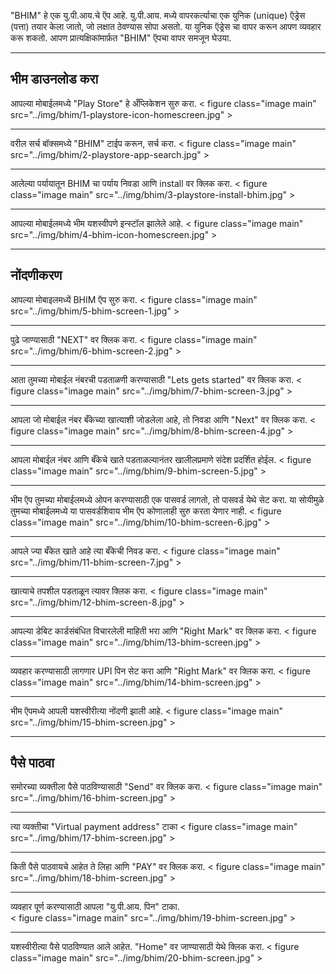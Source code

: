 



"BHIM" हे एक यु.पी.आय.चे ऍप आहे. यु.पी.आय. मध्ये वापरकर्त्याचा एक युनिक (unique) ऍड्रेस (पत्ता) तयार केला जातो, जो लक्षात ठेवण्यास सोपा असतो. या युनिक ऍड्रेस चा वापर करून आपण व्यवहार करू शकतो. आपण प्रात्यक्षिकांमार्फ़त "BHIM" ऍपचा वापर समजून घेउया.



---
## भीम डाउनलोड करा 
आपल्या मोबाईलमध्ये "Play Store" हे अँप्लिकेशन सुरु करा.
< figure class="image main" src="../img/bhim/1-playstore-icon-homescreen.jpg" >

---
वरील सर्च बॉक्समध्ये "BHIM" टाईप करून, सर्च करा.
< figure class="image main" src="../img/bhim/2-playstore-app-search.jpg" >

---
आलेल्या पर्यायातून BHIM चा पर्याय निवडा आणि install वर क्लिक करा.
< figure class="image main" src="../img/bhim/3-playstore-install-bhim.jpg" >

---
आपल्या मोबाईलमध्ये भीम यशस्वीपणे इन्स्टॉल झालेले आहे.
< figure class="image main" src="../img/bhim/4-bhim-icon-homescreen.jpg" >

---
## नोंदणीकरण 

आपल्या मोबाइलमध्यें BHIM ऍप सुरु करा.
< figure class="image main" src="../img/bhim/5-bhim-screen-1.jpg" >

---
पुढे जाण्यासाठी "NEXT" वर क्लिक करा. 
< figure class="image main" src="../img/bhim/6-bhim-screen-2.jpg" >

---
आता तुमच्या मोबाईल नंबरची पडताळणी करण्यासाठी "Lets gets started" वर क्लिक करा. 
< figure class="image main" src="../img/bhim/7-bhim-screen-3.jpg" >

---
आपला जो मोबाईल नंबर बँकेच्या खात्याशी जोडलेला आहे, तो निवडा आणि "Next" वर क्लिक करा.
< figure class="image main" src="../img/bhim/8-bhim-screen-4.jpg" >

---
आपला मोबाईल नंबर आणि बँकेचे खाते पडताळल्यानंतर खालीलप्रमाणे संदेश प्रदर्शित होईल.
< figure class="image main" src="../img/bhim/9-bhim-screen-5.jpg" >

---
भीम ऍप तुमच्या मोबाईलमध्ये ओपन करण्यासाठी एक पासवर्ड लागतो, तो पासवर्ड येथे सेट करा. या सोयीमुळे तुमच्या मोबाईलमध्ये या पासवर्डशिवाय भीम ऍप कोणालाही सुरु करता येणार नाही.
< figure class="image main" src="../img/bhim/10-bhim-screen-6.jpg" >

---
आपले ज्या बँकेत खाते आहे त्या बँकेची निवड करा.
< figure class="image main" src="../img/bhim/11-bhim-screen-7.jpg" >

---
खात्याचे तपशील पडताळून त्यावर क्लिक करा.
< figure class="image main" src="../img/bhim/12-bhim-screen-8.jpg" >

---
आपल्या डेबिट कार्डसंबंधित विचारलेली माहिती भरा आणि "Right Mark" वर क्लिक करा. 
< figure class="image main" src="../img/bhim/13-bhim-screen.jpg" >

---
व्यवहार करण्यासाठी लागणार UPI पिन सेट करा आणि "Right Mark" वर क्लिक करा.
< figure class="image main" src="../img/bhim/14-bhim-screen.jpg" >

---
भीम ऍपमध्ये आपली यशस्वीरीत्या नोंदणी झाली आहे.
< figure class="image main" src="../img/bhim/15-bhim-screen.jpg" >

---
## पैसे पाठवा

समोरच्या व्यक्तीला पैसे पाठविण्यासाठी "Send" वर क्लिक करा.
< figure class="image main" src="../img/bhim/16-bhim-screen.jpg" >

---
त्या व्यक्तीचा "Virtual payment address" टाका
< figure class="image main" src="../img/bhim/17-bhim-screen.jpg" >

---
किती पैसे पाठवायचे आहेत ते लिहा आणि "PAY" वर क्लिक करा. 
< figure class="image main" src="../img/bhim/18-bhim-screen.jpg" >

---
व्यवहार पूर्ण करण्यासाठी आपला "यु.पी.आय. पिन" टाका.  
< figure class="image main" src="../img/bhim/19-bhim-screen.jpg" >

---
यशस्वीरीत्या पैसे पाठविण्यात आले आहेत. "Home" वर जाण्यासाठी येथे क्लिक करा. 
< figure class="image main" src="../img/bhim/20-bhim-screen.jpg" >

